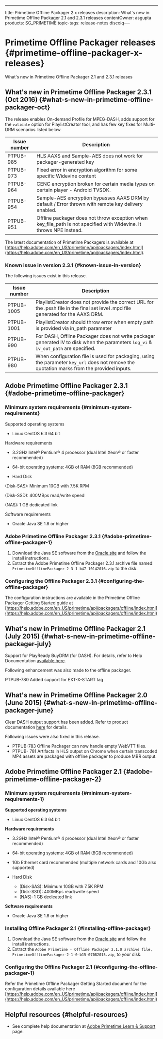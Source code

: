---
title: Primetime Offline Packager 2.x releases
description: What's new in Primetime Offline Packager 2.1 and 2.3.1 releases
contentOwner: asgupta
products: SG_PRIMETIME
topic-tags: release-notes
discoiq---

# Primetime Offline Packager releases {#primetime-offline-packager-x-releases}

What's new in Primetime Offline Packager 2.1 and 2.3.1 releases

## What's new in Primetime Offline Packager 2.3.1 (Oct 2016)  {#what-s-new-in-primetime-offline-packager-oct}

The release enables On-demand Profile for MPEG-DASH, adds support for the `validate` option for PlaylistCreator tool, and has few key fixes for Multi-DRM scenarios listed below.

| **Issue number** |**Description** |
|---|---|
| PTPUB-985 |HLS AAXS and Sample-AES does not work for packager-generated key |
| PTPUB-973 |Fixed error in encryption algorithm for some specific Widevine content |
| PTPUB-964 |CENC encryption broken for certain media types on certain player - Android TVSDK. |
| PTPUB-954 |Sample-AES encryption bypasses AAXS DRM by default / Error thrown with remote key delivery enabled. |
| PTPUB-951 |Offline packager does not throw exception when key_file_path is not specified with Widevine. It throws NPE instead. |

The latest documentation of Primetime Packagers is available at [https://help.adobe.com/en_US/primetime/api/packagers/index.html](https://help.adobe.com/en_US/primetime/api/packagers/index.html).

### Known issue in version 2.3.1 {#known-issue-in-version}

The following issues exist in this release.

| **Issue number** |**Description** |
|---|---|
| PTPUB-1005 |PlaylistCreator does not provide the correct URL for the .pssh file in the final set level .mpd file generated for the AAXS DRM. |
| PTPUB-1001 |PlaylistCreator should throw error when empty path is provided via in_path parameter |
| PTPUB-990 |For DASH, Offline Packager does not write packager generated IV to disk when the parameters `log_vi` & `iv_out_path` are specified. |
| PTPUB-980 |When configuration file is used for packaging, using the parameter `key_url` does not remove the quotation marks from the provided inputs. |

## Adobe Primetime Offline Packager 2.3.1 {#adobe-primetime-offline-packager}

### Minimum system requirements {#minimum-system-requirements}

Supported operating systems

* Linux CentOS 6.3 64 bit

Hardware requirements

* 3.2GHz Intel® Pentium® 4 processor (dual Intel Xeon® or faster recommended)

* 64-bit operating systems: 4GB of RAM (8GB recommended)

* Hard Disk

(Disk-SAS): Minimum 10GB with 7.5K RPM

(Disk-SSD): 400MBps read/write speed

(NAS): 1 GB dedicated link

Software requirements

* Oracle Java SE 1.8 or higher

### Adobe Primetime Offline Packager 2.3.1 {#adobe-primetime-offline-packager-1}

1. Download the Java SE software from the [Oracle site](https://www.oracle.com/technetwork/java/javase/downloads/index.html) and follow the install instructions.
1. Extract the Adobe Primetime Offline Packager 2.3.1 archive file named `PrimetimeOfflinePackager-2-3-1-b47-10142016.zip` to the disk.

### Configuring the Offline Packager 2.3.1 {#configuring-the-offline-packager}

The configuration instructions are available in the Primetime Offline Packager Getting Started guide at [https://help.adobe.com/en_US/primetime/api/packagers/offline/index.html](https://help.adobe.com/en_US/primetime/api/packagers/offline/index.html)

## What's new in Primetime Offline Packager 2.1 (July 2015) {#what-s-new-in-primetime-offline-packager-july}

Support for PlayReady BuyDRM (for DASH). For details, refer to Help Documentation [available here](https://help.adobe.com/en_US/primetime/api/packagers/offline/index.html).

Following enhancement was also made to the offline packager.

PTPUB-780 Added support for EXT-X-START tag

## What's new in Primetime Offline Packager 2.0 (June 2015) {#what-s-new-in-primetime-offline-packager-june}

Clear DASH output support has been added. Refer to product documentation [here](https://help.adobe.com/en_US/primetime/api/packagers/offline/index.html) for details.

Following issues were also fixed in this release.

* PTPUB-783 Offline Packager can now handle empty WebVTT files.
* PTPUB- 781 Artifacts in HLS output on Chrome when certain transcoded MP4 assets are packaged with offline packager to produce MBR output.

## Adobe Primetime Offline Packager 2.1 {#adobe-primetime-offline-packager-2}

### Minimum system requirements {#minimum-system-requirements-1}

**Supported operating systems**

* Linux CentOS 6.3 64 bit

**Hardware requirements**

* 3.2GHz Intel® Pentium® 4 processor (dual Intel Xeon® or faster recommended)

* 64-bit operating systems: 4GB of RAM (8GB recommended)

* 1Gb Ethernet card recommended (multiple network cards and 10Gb also supported)

* Hard Disk

  * (Disk-SAS): Minimum 10GB with 7.5K RPM
  * (Disk-SSD): 400MBps read/write speed
  * (NAS): 1 GB dedicated link

**Software requirements**

* Oracle Java SE 1.8 or higher

### Installing Offline Packager 2.1 {#installing-offline-packager}

1. Download the Java SE software from the [Oracle site](https://www.oracle.com/technetwork/java/javase/downloads/index.html) and follow the install instructions. 
1. Extract the `Adobe Primetime - Offline Packager 2.1.0 archive file, PrimetimeOfflinePackager-2-1-0-b15-07082015.zip`, to your disk.

### Configuring the Offline Packager 2.1 {#configuring-the-offline-packager-1}

Refer the Primetime Offline Packager Getting Started document for the configuration details available here [https://help.adobe.com/en_US/primetime/api/packagers/offline/index.html](https://help.adobe.com/en_US/primetime/api/packagers/offline/index.html)

## Helpful resources {#helpful-resources}

* See complete help documentation at [Adobe Primetime Learn & Support](https://helpx.adobe.com/support/primetime.html) page.